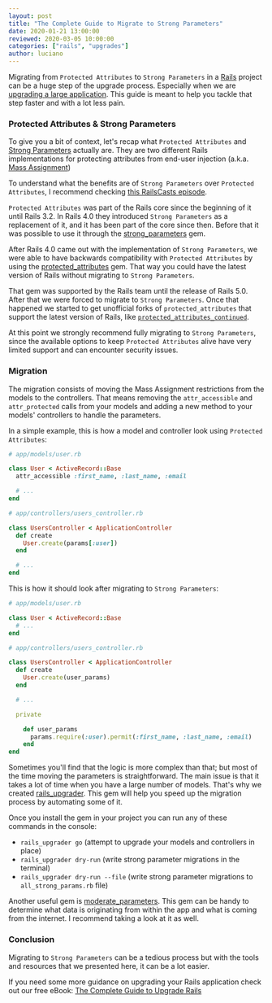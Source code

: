 ```yaml
---
layout: post
title: "The Complete Guide to Migrate to Strong Parameters"
date: 2020-01-21 13:00:00
reviewed: 2020-03-05 10:00:00
categories: ["rails", "upgrades"]
author: luciano
---
```


Migrating from `Protected Attributes` to `Strong Parameters` in a [Rails](https://rubyonrails.org/) project can be a huge step of the upgrade process. Especially when we are [upgrading a large application](https://www.fastruby.io/blog/rails/upgrades/case-study/upgrading-a-large-rails-application-from-4.2-to-5.2.html). This guide is meant to help you tackle that step faster and with a lot less pain.

<!--more-->

### Protected Attributes & Strong Parameters

To give you a bit of context, let's recap what `Protected Attributes` and [Strong Parameters](https://guides.rubyonrails.org/action_controller_overview.html#strong-parameters) actually are. They are two different Rails implementations for protecting attributes from end-user injection (a.k.a. [Mass Assignment](https://cheatsheetseries.owasp.org/cheatsheets/Mass_Assignment_Cheat_Sheet.html))

To understand what the benefits are of `Strong Parameters` over `Protected Attributes`, I recommend checking [this RailsCasts episode](http://railscasts.com/episodes/371-strong-parameters?autoplay=true).

`Protected Attributes` was part of the Rails core since the beginning of it until Rails 3.2. In Rails 4.0 they introduced `Strong Parameters` as a replacement of it, and it has been part of the core since then. Before that it was possible to use it through the [strong_parameters](https://github.com/rails/strong_parameters) gem.

After Rails 4.0 came out with the implementation of `Strong Parameters`, we were able to have backwards compatibility with `Protected Attributes` by using the [protected_attributes](https://github.com/rails/protected_attributes) gem. That way you could have the latest version of Rails without migrating to `Strong Parameters`.

That gem was supported by the Rails team until the release of Rails 5.0. After that we were forced to migrate to `Strong Parameters`. Once that happened we started to get unofficial forks of `protected_attributes` that support the latest version of Rails, like [`protected_attributes_continued`](https://github.com/westonganger/protected_attributes_continued).

At this point we strongly recommend fully migrating to `Strong Parameters`, since the available options to keep `Protected Attributes` alive have very limited support and can encounter security issues.

### Migration

The migration consists of moving the Mass Assignment restrictions from the models to the controllers. That means removing the `attr_accessible` and `attr_protected` calls from your models and adding a new method to your models' controllers to handle the parameters.

In a simple example, this is how a model and controller look using `Protected Attributes`:

```ruby
# app/models/user.rb

class User < ActiveRecord::Base
  attr_accessible :first_name, :last_name, :email

  # ...
end
```

```ruby
# app/controllers/users_controller.rb

class UsersController < ApplicationController
  def create
    User.create(params[:user])
  end

  # ...
end
```

This is how it should look after migrating to `Strong Parameters`:

```ruby
# app/models/user.rb

class User < ActiveRecord::Base
  # ...
end
```

```ruby
# app/controllers/users_controller.rb

class UsersController < ApplicationController
  def create
    User.create(user_params)
  end

  # ...

  private

    def user_params
      params.require(:user).permit(:first_name, :last_name, :email)
    end
end
```

Sometimes you'll find that the logic is more complex than that; but most of the time moving the parameters is straightforward. The main issue is that it takes a lot of time when you have a large number of models. That's why we created [rails_upgrader](https://github.com/fastruby/rails_upgrader). This gem will help you speed up the migration process by automating some of it.

Once you install the gem in your project you can run any of these commands in the console:

- `rails_upgrader go` (attempt to upgrade your models and controllers in place)
- `rails_upgrader dry-run` (write strong parameter migrations in the terminal)
- `rails_upgrader dry-run --file` (write strong parameter migrations to `all_strong_params.rb` file)

Another useful gem is [moderate_parameters](https://github.com/hintmedia/moderate_parameters). This gem can be handy to determine what data is originating from within the app and what is coming from the internet. I recommend taking a look at it as well.

### Conclusion

Migrating to `Strong Parameters` can be a tedious process but with the tools and resources that we presented here, it can be a lot easier.

If you need some more guidance on upgrading your Rails application check out our free eBook: [The Complete Guide to Upgrade Rails](https://www.fastruby.io/)
